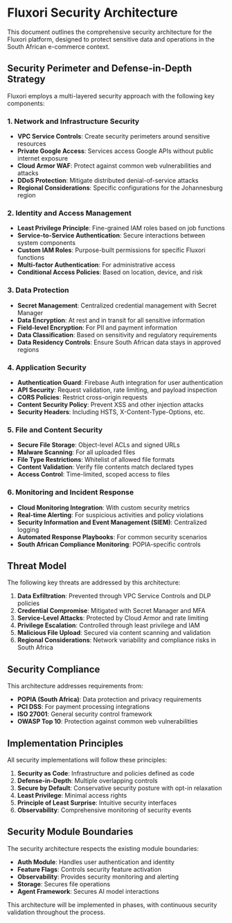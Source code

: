 # Fluxori Security Architecture

This document outlines the comprehensive security architecture for the Fluxori platform, designed to protect sensitive data and operations in the South African e-commerce context.

## Security Perimeter and Defense-in-Depth Strategy

Fluxori employs a multi-layered security approach with the following key components:

### 1. Network and Infrastructure Security

- **VPC Service Controls**: Create security perimeters around sensitive resources
- **Private Google Access**: Services access Google APIs without public internet exposure
- **Cloud Armor WAF**: Protect against common web vulnerabilities and attacks
- **DDoS Protection**: Mitigate distributed denial-of-service attacks
- **Regional Considerations**: Specific configurations for the Johannesburg region

### 2. Identity and Access Management

- **Least Privilege Principle**: Fine-grained IAM roles based on job functions
- **Service-to-Service Authentication**: Secure interactions between system components
- **Custom IAM Roles**: Purpose-built permissions for specific Fluxori functions
- **Multi-factor Authentication**: For administrative access
- **Conditional Access Policies**: Based on location, device, and risk

### 3. Data Protection

- **Secret Management**: Centralized credential management with Secret Manager
- **Data Encryption**: At rest and in transit for all sensitive information
- **Field-level Encryption**: For PII and payment information
- **Data Classification**: Based on sensitivity and regulatory requirements
- **Data Residency Controls**: Ensure South African data stays in approved regions

### 4. Application Security

- **Authentication Guard**: Firebase Auth integration for user authentication
- **API Security**: Request validation, rate limiting, and payload inspection
- **CORS Policies**: Restrict cross-origin requests
- **Content Security Policy**: Prevent XSS and other injection attacks
- **Security Headers**: Including HSTS, X-Content-Type-Options, etc.

### 5. File and Content Security

- **Secure File Storage**: Object-level ACLs and signed URLs
- **Malware Scanning**: For all uploaded files
- **File Type Restrictions**: Whitelist of allowed file formats
- **Content Validation**: Verify file contents match declared types
- **Access Control**: Time-limited, scoped access to files

### 6. Monitoring and Incident Response

- **Cloud Monitoring Integration**: With custom security metrics
- **Real-time Alerting**: For suspicious activities and policy violations
- **Security Information and Event Management (SIEM)**: Centralized logging
- **Automated Response Playbooks**: For common security scenarios
- **South African Compliance Monitoring**: POPIA-specific controls

## Threat Model

The following key threats are addressed by this architecture:

1. **Data Exfiltration**: Prevented through VPC Service Controls and DLP policies
2. **Credential Compromise**: Mitigated with Secret Manager and MFA
3. **Service-Level Attacks**: Protected by Cloud Armor and rate limiting
4. **Privilege Escalation**: Controlled through least privilege and IAM
5. **Malicious File Upload**: Secured via content scanning and validation
6. **Regional Considerations**: Network variability and compliance risks in South Africa

## Security Compliance

This architecture addresses requirements from:

- **POPIA (South Africa)**: Data protection and privacy requirements
- **PCI DSS**: For payment processing integrations
- **ISO 27001**: General security control framework
- **OWASP Top 10**: Protection against common web vulnerabilities

## Implementation Principles

All security implementations will follow these principles:

1. **Security as Code**: Infrastructure and policies defined as code
2. **Defense-in-Depth**: Multiple overlapping controls
3. **Secure by Default**: Conservative security posture with opt-in relaxation
4. **Least Privilege**: Minimal access rights
5. **Principle of Least Surprise**: Intuitive security interfaces
6. **Observability**: Comprehensive monitoring of security events

## Security Module Boundaries

The security architecture respects the existing module boundaries:

- **Auth Module**: Handles user authentication and identity
- **Feature Flags**: Controls security feature activation
- **Observability**: Provides security monitoring and alerting
- **Storage**: Secures file operations
- **Agent Framework**: Secures AI model interactions

This architecture will be implemented in phases, with continuous security validation throughout the process.